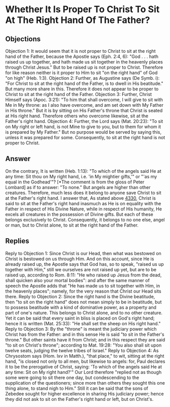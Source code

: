 # Whether It Is Proper To Christ To Sit At The Right Hand Of The Father?
## Objections
Objection 1: It would seem that it is not proper to Christ to sit at the right hand of the Father, because the Apostle says (Eph. 2:4, 6): "God . . . hath raised us up together, and hath made us sit together in the heavenly places through Christ Jesus." But to be raised up is not proper to Christ. Therefore for like reason neither is it proper to Him to sit "on the right hand" of God "on high" (Heb. 1:3).
Objection 2: Further, as Augustine says (De Symb. i): "For Christ to sit at the right hand of the Father, is to dwell in His beatitude." But many more share in this. Therefore it does not appear to be proper to Christ to sit at the right hand of the Father.
Objection 3: Further, Christ Himself says (Apoc. 3:21): "To him that shall overcome, I will give to sit with Me in My throne: as I also have overcome, and am set down with My Father in His throne." But it is by sitting on His Father's throne that Christ is seated at His right hand. Therefore others who overcome likewise, sit at the Father's right hand.
Objection 4: Further, the Lord says (Mat. 20:23): "To sit on My right or left hand, is not Mine to give to you, but to them for whom it is prepared by My Father." But no purpose would be served by saying this, unless it was prepared for some. Consequently, to sit at the right hand is not proper to Christ.
## Answer
On the contrary, It is written (Heb. 1:13): "To which of the angels said He at any time: Sit thou on My right hand, i.e. 'in My mightier gifts,'" or "'as my equal in the Godhead'"? [*The comment is from the gloss of Peter Lombard] as if to answer: "To none." But angels are higher than other creatures. Therefore, much less does it belong to anyone save Christ to sit at the Father's right hand.
I answer that, As stated above [4330](A[3]), Christ is said to sit at the Father's right hand inasmuch as He is on equality with the Father in respect of His Divine Nature, while in respect of His humanity, He excels all creatures in the possession of Divine gifts. But each of these belongs exclusively to Christ. Consequently, it belongs to no one else, angel or man, but to Christ alone, to sit at the right hand of the Father.
## Replies
Reply to Objection 1: Since Christ is our Head, then what was bestowed on Christ is bestowed on us through Him. And on this account, since He is already raised up, the Apostle says that God has, so to speak, "raised us up together with Him," still we ourselves are not raised up yet, but are to be raised up, according to Rom. 8:11: "He who raised up Jesus from the dead, shall quicken also your mortal bodies": and after the same manner of speech the Apostle adds that "He has made us to sit together with Him, in the heavenly places"; namely, for the very reason that Christ our Head sits there.
Reply to Objection 2: Since the right hand is the Divine beatitude, then "to sit on the right hand" does not mean simply to be in beatitude, but to possess beatitude with a kind of dominative power, as a property and part of one's nature. This belongs to Christ alone, and to no other creature. Yet it can be said that every saint in bliss is placed on God's right hand; hence it is written (Mat. 25:33): "He shall set the sheep on His right hand."
Reply to Objection 3: By the "throne" is meant the judiciary power which Christ has from the Father: and in this sense He is said "to sit in the Father's throne." But other saints have it from Christ; and in this respect they are said "to sit on Christ's throne"; according to Mat. 19:28: "You also shall sit upon twelve seats, judging the twelve tribes of Israel."
Reply to Objection 4: As Chrysostom says (Hom. lxv in Matth.), "that place," to wit, sitting at the right hand, "is closed not only to all men, but likewise to angels: for, Paul declares it to be the prerogative of Christ, saying: 'To which of the angels said He at any time: Sit on My right hand?'" Our Lord therefore "replied not as though some were going to sit there one day, but condescending to the supplication of the questioners; since more than others they sought this one thing alone, to stand nigh to Him." Still it can be said that the sons of Zebedee sought for higher excellence in sharing His judiciary power; hence they did not ask to sit on the Father's right hand or left, but on Christ's.